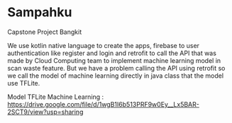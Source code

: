 # Sampahku
Capstone Project Bangkit

We use kotlin native language to create the apps, firebase to user authentication like register and login and retrofit to call the API that was made by Cloud Computing team to implement machine learning model in scan waste feature. 
But we have a problem calling the API using retrofit so we call the model of machine learning directly in java class that the model use TFLite.

Model TFLite Machine Learning :
https://drive.google.com/file/d/1wgB1I6b513PRF9w0Ey__Lx5BAR-2SCT9/view?usp=sharing

